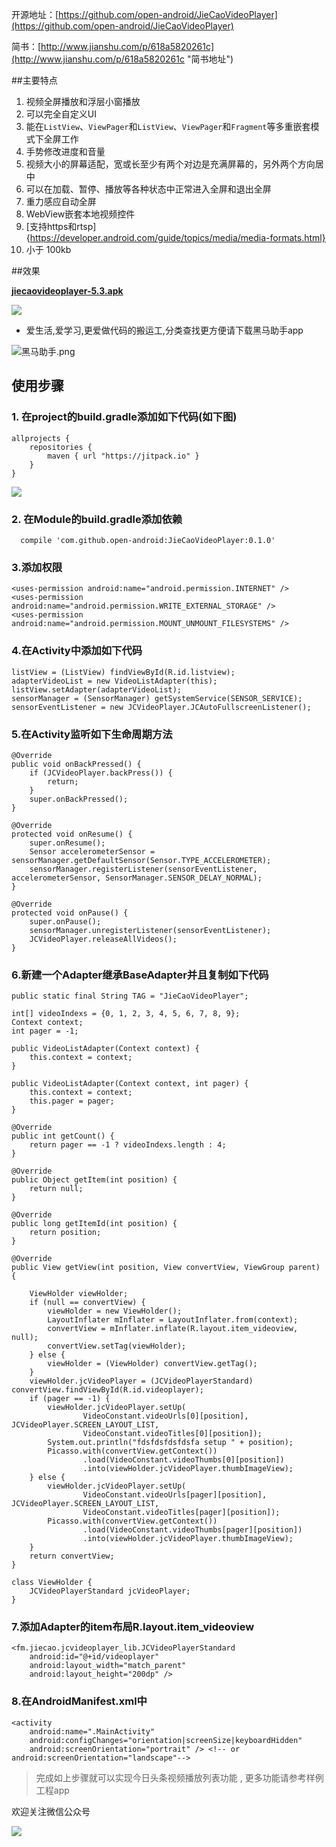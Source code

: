 
开源地址：[https://github.com/open-android/JieCaoVideoPlayer](https://github.com/open-android/JieCaoVideoPlayer)

简书：[http://www.jianshu.com/p/618a5820261c](http://www.jianshu.com/p/618a5820261c "简书地址")

##主要特点

1. 视频全屏播放和浮层小窗播放
2. 可以完全自定义UI
3. 能在`ListView`、`ViewPager`和`ListView`、`ViewPager`和`Fragment`等多重嵌套模式下全屏工作
4. 手势修改进度和音量
5. 视频大小的屏幕适配，宽或长至少有两个对边是充满屏幕的，另外两个方向居中
6. 可以在加载、暂停、播放等各种状态中正常进入全屏和退出全屏
7. 重力感应自动全屏
8. WebView嵌套本地视频控件
9. [支持https和rtsp]{https://developer.android.com/guide/topics/media/media-formats.html}
10. 小于 100kb

##效果

**[jiecaovideoplayer-5.3.apk](https://github.com/lipangit/JieCaoVideoPlayer/releases/download/v5.3/jiecaovideoplayer-5.3.apk)**

![](http://upload-images.jianshu.io/upload_images/4037105-7a0137a2ca223736.gif?imageMogr2/auto-orient/strip)

* 爱生活,爱学习,更爱做代码的搬运工,分类查找更方便请下载黑马助手app


![黑马助手.png](http://upload-images.jianshu.io/upload_images/4037105-f777f1214328dcc4.png?imageMogr2/auto-orient/strip%7CimageView2/2/w/1240)

## 使用步骤

### 1. 在project的build.gradle添加如下代码(如下图)

	allprojects {
	    repositories {
	        maven { url "https://jitpack.io" }
	    }
	}

![](http://upload-images.jianshu.io/upload_images/4037105-2faa5daca3bfe8a0.png?imageMogr2/auto-orient/strip%7CimageView2/2/w/1240)
	

### 2. 在Module的build.gradle添加依赖

      compile 'com.github.open-android:JieCaoVideoPlayer:0.1.0'



### 3.添加权限

    <uses-permission android:name="android.permission.INTERNET" />
    <uses-permission android:name="android.permission.WRITE_EXTERNAL_STORAGE" />
    <uses-permission android:name="android.permission.MOUNT_UNMOUNT_FILESYSTEMS" />

### 4.在Activity中添加如下代码

    listView = (ListView) findViewById(R.id.listview);
    adapterVideoList = new VideoListAdapter(this);
    listView.setAdapter(adapterVideoList);
    sensorManager = (SensorManager) getSystemService(SENSOR_SERVICE);
    sensorEventListener = new JCVideoPlayer.JCAutoFullscreenListener();

### 5.在Activity监听如下生命周期方法


    @Override
    public void onBackPressed() {
        if (JCVideoPlayer.backPress()) {
            return;
        }
        super.onBackPressed();
    }

    @Override
    protected void onResume() {
        super.onResume();
        Sensor accelerometerSensor = sensorManager.getDefaultSensor(Sensor.TYPE_ACCELEROMETER);
        sensorManager.registerListener(sensorEventListener, accelerometerSensor, SensorManager.SENSOR_DELAY_NORMAL);
    }

    @Override
    protected void onPause() {
        super.onPause();
        sensorManager.unregisterListener(sensorEventListener);
        JCVideoPlayer.releaseAllVideos();
    }


### 6.新建一个Adapter继承BaseAdapter并且复制如下代码


  

    public static final String TAG = "JieCaoVideoPlayer";

    int[] videoIndexs = {0, 1, 2, 3, 4, 5, 6, 7, 8, 9};
    Context context;
    int pager = -1;

    public VideoListAdapter(Context context) {
        this.context = context;
    }

    public VideoListAdapter(Context context, int pager) {
        this.context = context;
        this.pager = pager;
    }

    @Override
    public int getCount() {
        return pager == -1 ? videoIndexs.length : 4;
    }

    @Override
    public Object getItem(int position) {
        return null;
    }

    @Override
    public long getItemId(int position) {
        return position;
    }

    @Override
    public View getView(int position, View convertView, ViewGroup parent) {

        ViewHolder viewHolder;
        if (null == convertView) {
            viewHolder = new ViewHolder();
            LayoutInflater mInflater = LayoutInflater.from(context);
            convertView = mInflater.inflate(R.layout.item_videoview, null);
            convertView.setTag(viewHolder);
        } else {
            viewHolder = (ViewHolder) convertView.getTag();
        }
        viewHolder.jcVideoPlayer = (JCVideoPlayerStandard) convertView.findViewById(R.id.videoplayer);
        if (pager == -1) {
            viewHolder.jcVideoPlayer.setUp(
                    VideoConstant.videoUrls[0][position], JCVideoPlayer.SCREEN_LAYOUT_LIST,
                    VideoConstant.videoTitles[0][position]);
            System.out.println("fdsfdsfdsfdsfa setup " + position);
            Picasso.with(convertView.getContext())
                    .load(VideoConstant.videoThumbs[0][position])
                    .into(viewHolder.jcVideoPlayer.thumbImageView);
        } else {
            viewHolder.jcVideoPlayer.setUp(
                    VideoConstant.videoUrls[pager][position], JCVideoPlayer.SCREEN_LAYOUT_LIST,
                    VideoConstant.videoTitles[pager][position]);
            Picasso.with(convertView.getContext())
                    .load(VideoConstant.videoThumbs[pager][position])
                    .into(viewHolder.jcVideoPlayer.thumbImageView);
        }
        return convertView;
    }

    class ViewHolder {
        JCVideoPlayerStandard jcVideoPlayer;
    }

### 7.添加Adapter的item布局R.layout.item_videoview

    <fm.jiecao.jcvideoplayer_lib.JCVideoPlayerStandard
        android:id="@+id/videoplayer"
        android:layout_width="match_parent"
        android:layout_height="200dp" />

### 8.在AndroidManifest.xml中

	<activity
	    android:name=".MainActivity"
	    android:configChanges="orientation|screenSize|keyboardHidden"
	    android:screenOrientation="portrait" /> <!-- or android:screenOrientation="landscape"-->


> 完成如上步骤就可以实现今日头条视频播放列表功能 , 更多功能请参考样例工程app

欢迎关注微信公众号

![](http://oi5nqn6ce.bkt.clouddn.com/itheima/booster/code/qrcode.png)

